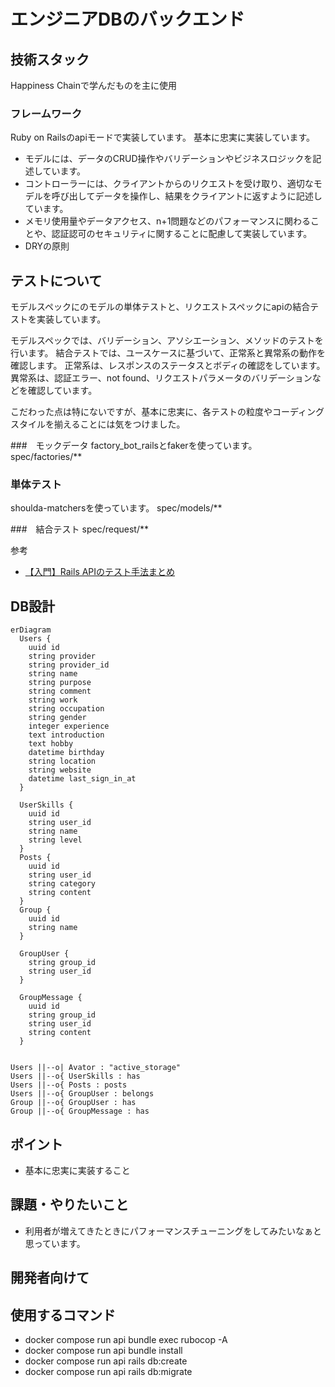 # エンジニアDBのバックエンド

## 技術スタック
Happiness Chainで学んだものを主に使用

### フレームワーク
Ruby on Railsのapiモードで実装しています。
基本に忠実に実装しています。
- モデルには、データのCRUD操作やバリデーションやビジネスロジックを記述しています。
- コントローラーには、クライアントからのリクエストを受け取り、適切なモデルを呼び出してデータを操作し、結果をクライアントに返すように記述しています。
- メモリ使用量やデータアクセス、n+1問題などのパフォーマンスに関わることや、認証認可のセキュリティに関することに配慮して実装しています。
- DRYの原則

## テストについて
モデルスペックにのモデルの単体テストと、リクエストスペックにapiの結合テストを実装しています。

モデルスペックでは、バリデーション、アソシエーション、メソッドのテストを行います。
結合テストでは、ユースケースに基づいて、正常系と異常系の動作を確認します。
正常系は、レスポンスのステータスとボディの確認をしています。
異常系は、認証エラー、not found、リクエストパラメータのバリデーションなどを確認しています。

こだわった点は特にないですが、基本に忠実に、各テストの粒度やコーディングスタイルを揃えることには気をつけました。

###　モックデータ
factory_bot_railsとfakerを使っています。
spec/factories/**

### 単体テスト
shoulda-matchersを使っています。
spec/models/**

###　結合テスト
spec/request/**

参考
- [【入門】Rails APIのテスト手法まとめ](https://qiita.com/KNR109/items/fe331069c4f958efbd96)

## DB設計
```mermaid
erDiagram
  Users {
    uuid id
    string provider
    string provider_id
    string name
    string purpose
    string comment
    string work
    string occupation
    string gender
    integer experience
    text introduction
    text hobby
    datetime birthday
    string location
    string website
    datetime last_sign_in_at
  }

  UserSkills {
    uuid id
    string user_id
    string name
    string level
  }
  Posts {
    uuid id
    string user_id
    string category
    string content
  }
  Group {
    uuid id
    string name
  }

  GroupUser {
    string group_id
    string user_id
  }

  GroupMessage {
    uuid id
    string group_id
    string user_id
    string content
  }


Users ||--o| Avator : "active_storage"
Users ||--o{ UserSkills : has
Users ||--o{ Posts : posts
Users ||--o{ GroupUser : belongs
Group ||--o{ GroupUser : has
Group ||--o{ GroupMessage : has
```


## ポイント

- 基本に忠実に実装すること

## 課題・やりたいこと

- 利用者が増えてきたときにパフォーマンスチューニングをしてみたいなぁと思っています。

## 開発者向けて
 ## 使用するコマンド
- docker compose run api bundle exec rubocop -A
- docker compose run api bundle install
- docker compose run api rails db:create
- docker compose run api rails db:migrate
